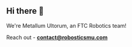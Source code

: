 ## Hi there 👋

We're Metallum Ultorum, an FTC Robotics team!

Reach out - **contact@robosticsmu.com**
